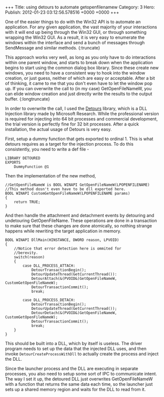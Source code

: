 +++
Title: using detours to automate getopenfilenamew
Category: 3
Hero: 
Publish: 2012-01-23 03:12:56.578516 +0000 +0000
+++

One of the easier things to do with the Win32 API is to automate an application. For any
given application, the vast majority of your interactions with it will end up being through
the Win32 GUI, or through something wrapping the Win32 GUI. As a result, it is very easy to 
enumerate the windows within the interface and send a bunch of messages through SendMessage 
and similar methods. {:truncate}

This approach works very well, as long as you only have to do interactions within one parent window, 
and starts to break down when the application begins to start using the common dialog box library.
Since these create new windows, you need to have a consistent way to hook into the window creation, or
just guess, neither of which are easy or acceptable. After a bit of thinking, it came to me that you don't 
even have to let the window pop up. If you can overwrite the call to (in my case) GetOpenFileNameW, you
can elide window creation and just directly write the results to the output buffer. {:longtruncate}

In order to overwrite the call, I used the [Detours](http://research.microsoft.com/en-us/projects/detours/) 
library, which is a DLL Injection library made by Microsoft Research. While the professional version is required
for injecting into 64 bit processes and commercial development, the trial version is perfectly fine for 32 bit 
processes. After a quick installation, the actual usage of Detours is very easy. 

First, setup a dummy function that gets exported to ordinal 1. This is what detours requires as a target
for the injection process. To do this consistently, you need to write a def file - 

~~~~"cpp"
LIBRARY DETOURED
EXPORTS
	DummyFunction @1

~~~~

Then the implementation of the new method, 

~~~~"cpp"
//GetOpenFileNameW is BOOL WINAPI GetOpenFileNameW(LPOPENFILENAME)
//This method dosn't even have to be dll exported here.
BOOL WINAPI CustomGetOpenFileNameW(LPOPENFILENAME params)
{
	return TRUE;
}

~~~~

And then handle the attachment and detachment events by detouring and undetouring GetOpenFileName. 
These operations are done in a transaction to make sure that these changes are done atomically, so
nothing strange happens while rewriting the target application in memory.


~~~~"cpp"
BOOL WINAPI DllMain(HINSTANCE, DWORD reason, LPVOID)
{
	//Notice that error detection here is ommited for
	//berevity.
	switch(reason)
	{
		case DLL_PROCESS_ATTACH:
			DetourTransactionBegin();
			DetourUpdateThread(GetCurrentThread()):
			DetourAttach(&(PVOID&)GetOpenFileNameW, CustomGetOpenFileNameW);
			DetourTransactionCommit();
			break;

		case DLL_PROCESS_DETACH:
			DetourTransactionBegin();
			DetourUpdateThread(GetCurrentThread());
			DetourDetach(&(PVOID&)GetOpenFileNameW, CustomGetOpenFileNameW);
			DetourTransactionCommit();
			break;
	}
}
~~~~

This should be built into a DLL, which by itself is useless. The driver 
program needs to set up the data that the injected DLL uses, and then invoke `DetourCreateProcessWithDll` 
to actually create the process and inject the DLL.

Since the launcher process and the DLL are executing in separate processes, you also 
need to setup some sort of IPC to communicate intent. The way I set it up, the 
detoured DLL just overwrites GetOpenFileNameW with a function that returns the same 
data each time, so the launcher just sets up a shared memory region and waits
for the DLL to read from it.
